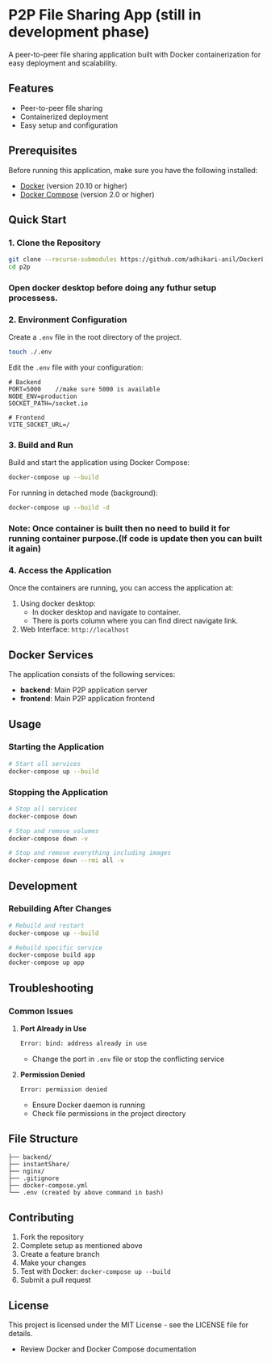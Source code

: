 # P2P File Sharing App (still in development phase)

A peer-to-peer file sharing application built with Docker containerization for easy deployment and scalability.

## Features

- Peer-to-peer file sharing
- Containerized deployment
- Easy setup and configuration

## Prerequisites

Before running this application, make sure you have the following installed:

- [Docker](https://docs.docker.com/get-docker/) (version 20.10 or higher)
- [Docker Compose](https://docs.docker.com/compose/install/) (version 2.0 or higher)

## Quick Start

### 1. Clone the Repository

```bash
git clone --recurse-submodules https://github.com/adhikari-anil/DockerLearning.git
cd p2p
```
### Open docker desktop before doing any futhur setup processess.

### 2. Environment Configuration

Create a `.env` file in the root directory of the project.

```bash
touch ./.env
```

Edit the `.env` file with your configuration:

```env
# Backend
PORT=5000    //make sure 5000 is available
NODE_ENV=production
SOCKET_PATH=/socket.io

# Frontend
VITE_SOCKET_URL=/
```

### 3. Build and Run

Build and start the application using Docker Compose:

```bash
docker-compose up --build
```

For running in detached mode (background):

```bash
docker-compose up --build -d
```
### Note: Once container is built then no need to build it for running container purpose.(If code is update then you can built it again)

### 4. Access the Application

Once the containers are running, you can access the application at:
1. Using docker desktop:
   - In docker desktop and navigate to container.
   - There is ports column where you can find direct navigate link.
2. Web Interface: `http://localhost`

## Docker Services

The application consists of the following services:

- **backend**: Main P2P application server
- **frontend**: Main P2P application frontend
  
## Usage

### Starting the Application

```bash
# Start all services
docker-compose up --build
```

### Stopping the Application

```bash
# Stop all services
docker-compose down

# Stop and remove volumes
docker-compose down -v

# Stop and remove everything including images
docker-compose down --rmi all -v
```

## Development

### Rebuilding After Changes

```bash
# Rebuild and restart
docker-compose up --build

# Rebuild specific service
docker-compose build app
docker-compose up app
```

## Troubleshooting

### Common Issues

1. **Port Already in Use**
   ```bash
   Error: bind: address already in use
   ```
   - Change the port in `.env` file or stop the conflicting service

2. **Permission Denied**
   ```bash
   Error: permission denied
   ```
   - Ensure Docker daemon is running
   - Check file permissions in the project directory

## File Structure

```p2p/
├── backend/
├── instantShare/
├── nginx/
├── .gitignore
├── docker-compose.yml
└── .env (created by above command in bash)
```

## Contributing

1. Fork the repository
2. Complete setup as mentioned above
3. Create a feature branch
4. Make your changes
5. Test with Docker: `docker-compose up --build`
6. Submit a pull request

## License

This project is licensed under the MIT License - see the LICENSE file for details.

- Review Docker and Docker Compose documentation
